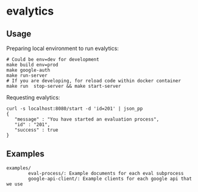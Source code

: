 # evalytics


## Usage

Preparing local environment to run evalytics:

```
# Could be env=dev for development
make build env=prod 
make google-auth
make run-server
# If you are developing, for reload code within docker container
make run  stop-server && make start-server 
```

Requesting evalytics:

```
curl -s localhost:8080/start -d 'id=201' | json_pp
{
   "message" : "You have started an evaluation process",
   "id" : "201",
   "success" : true
}
```

## Examples

```
examples/
        eval-process/: Example documents for each eval subprocess
        google-api-client/: Example clients for each google api that we use
```

